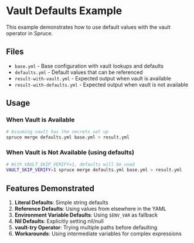 # Vault Defaults Example

This example demonstrates how to use default values with the vault operator in Spruce.

## Files

- `base.yml` - Base configuration with vault lookups and defaults
- `defaults.yml` - Default values that can be referenced
- `result-with-vault.yml` - Expected output when vault is available
- `result-with-defaults.yml` - Expected output when vault is not available

## Usage

### When Vault is Available

```bash
# Assuming vault has the secrets set up
spruce merge defaults.yml base.yml > result.yml
```

### When Vault is Not Available (using defaults)

```bash
# With VAULT_SKIP_VERIFY=1, defaults will be used
VAULT_SKIP_VERIFY=1 spruce merge defaults.yml base.yml > result.yml
```

## Features Demonstrated

1. **Literal Defaults**: Simple string defaults
2. **Reference Defaults**: Using values from elsewhere in the YAML
3. **Environment Variable Defaults**: Using `$ENV_VAR` as fallback
4. **Nil Defaults**: Explicitly setting nil/null
5. **vault-try Operator**: Trying multiple paths before defaulting
6. **Workarounds**: Using intermediate variables for complex expressions